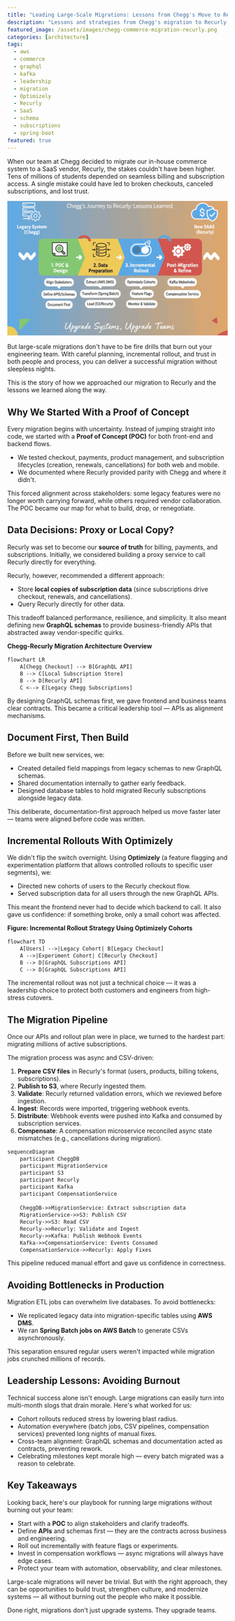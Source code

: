 ```yaml
---
title: "Leading Large-Scale Migrations: Lessons from Chegg's Move to Recurly"
description: "Lessons and strategies from Chegg's migration to Recurly — balancing technical complexity with protecting team energy."
featured_image: /assets/images/chegg-commerce-migration-recurly.png
categories: [architecture]
tags:
  - aws
  - commerce
  - graphql
  - kafka
  - leadership
  - migration
  - Optimizely
  - Recurly
  - SaaS
  - schema
  - subscriptions
  - spring-boot
featured: true
---
```


When our team at Chegg decided to migrate our in-house commerce system to a SaaS vendor, Recurly, the stakes couldn't have been higher. Tens of millions of students depended on seamless billing and subscription access. A single mistake could have led to broken checkouts, canceled subscriptions, and lost trust.  

![Architecture Overview](/assets/images/chegg-commerce-migration-recurly.png)

But large-scale migrations don't have to be fire drills that burn out your engineering team. With careful planning, incremental rollout, and trust in both people and process, you can deliver a successful migration without sleepless nights.  

This is the story of how we approached our migration to Recurly and the lessons we learned along the way.  

## Why We Started With a Proof of Concept

Every migration begins with uncertainty. Instead of jumping straight into code, we started with a **Proof of Concept (POC)** for both front-end and backend flows.  

- We tested checkout, payments, product management, and subscription lifecycles (creation, renewals, cancellations) for both web and mobile.  
- We documented where Recurly provided parity with Chegg and where it didn't.  

This forced alignment across stakeholders: some legacy features were no longer worth carrying forward, while others required vendor collaboration. The POC became our map for what to build, drop, or renegotiate.  

## Data Decisions: Proxy or Local Copy?

Recurly was set to become our **source of truth** for billing, payments, and subscriptions. Initially, we considered building a proxy service to call Recurly directly for everything.  

Recurly, however, recommended a different approach:  
- Store **local copies of subscription data** (since subscriptions drive checkout, renewals, and cancellations).  
- Query Recurly directly for other data.  

This tradeoff balanced performance, resilience, and simplicity. It also meant defining new **GraphQL schemas** to provide business-friendly APIs that abstracted away vendor-specific quirks.  

**Chegg-Recurly Migration Architecture Overview**
```mermaid
flowchart LR
    A[Chegg Checkout] --> B[GraphQL API]
    B --> C[Local Subscription Store]
    B --> D[Recurly API]
    C <--> E[Legacy Chegg Subscriptions]
```

By designing GraphQL schemas first, we gave frontend and business teams clear contracts. This became a critical leadership tool — APIs as alignment mechanisms.

## Document First, Then Build

Before we built new services, we:

- Created detailed field mappings from legacy schemas to new GraphQL schemas.
- Shared documentation internally to gather early feedback.
- Designed database tables to hold migrated Recurly subscriptions alongside legacy data.

This deliberate, documentation-first approach helped us move faster later — teams were aligned before code was written.

## Incremental Rollouts With Optimizely

We didn't flip the switch overnight. Using **Optimizely** (a feature flagging and experimentation platform that allows controlled rollouts to specific user segments), we:

- Directed new cohorts of users to the Recurly checkout flow.
- Served subscription data for all users through the new GraphQL APIs.

This meant the frontend never had to decide which backend to call. It also gave us confidence: if something broke, only a small cohort was affected.

**Figure: Incremental Rollout Strategy Using Optimizely Cohorts**  
```mermaid
flowchart TD
    A[Users] -->|Legacy Cohort| B[Legacy Checkout]
    A -->|Experiment Cohort| C[Recurly Checkout]
    B --> D[GraphQL Subscriptions API]
    C --> D[GraphQL Subscriptions API]
```

The incremental rollout was not just a technical choice — it was a leadership choice to protect both customers and engineers from high-stress cutovers.

## The Migration Pipeline

Once our APIs and rollout plan were in place, we turned to the hardest part: migrating millions of active subscriptions.

The migration process was async and CSV-driven:

1. **Prepare CSV files** in Recurly's format (users, products, billing tokens, subscriptions).
2. **Publish to S3**, where Recurly ingested them.
3. **Validate**: Recurly returned validation errors, which we reviewed before ingestion.
4. **Ingest**: Records were imported, triggering webhook events.
5. **Distribute**: Webhook events were pushed into Kafka and consumed by subscription services.
6. **Compensate**: A compensation microservice reconciled async state mismatches (e.g., cancellations during migration).

```mermaid
sequenceDiagram
    participant CheggDB
    participant MigrationService
    participant S3
    participant Recurly
    participant Kafka
    participant CompensationService

    CheggDB->>MigrationService: Extract subscription data
    MigrationService->>S3: Publish CSV
    Recurly->>S3: Read CSV
    Recurly->>Recurly: Validate and Ingest
    Recurly->>Kafka: Publish Webhook Events
    Kafka->>CompensationService: Events Consumed
    CompensationService->>Recurly: Apply Fixes
```

This pipeline reduced manual effort and gave us confidence in correctness.

## Avoiding Bottlenecks in Production

Migration ETL jobs can overwhelm live databases. To avoid bottlenecks:

- We replicated legacy data into migration-specific tables using **AWS DMS**.
- We ran **Spring Batch jobs on AWS Batch** to generate CSVs asynchronously.

This separation ensured regular users weren't impacted while migration jobs crunched millions of records.

## Leadership Lessons: Avoiding Burnout

Technical success alone isn't enough. Large migrations can easily turn into multi-month slogs that drain morale. Here's what worked for us:

- Cohort rollouts reduced stress by lowering blast radius.
- Automation everywhere (batch jobs, CSV pipelines, compensation services) prevented long nights of manual fixes.
- Cross-team alignment: GraphQL schemas and documentation acted as contracts, preventing rework.
- Celebrating milestones kept morale high — every batch migrated was a reason to celebrate.

## Key Takeaways

Looking back, here's our playbook for running large migrations without burning out your team:

- Start with a **POC** to align stakeholders and clarify tradeoffs.
- Define **APIs** and schemas first — they are the contracts across business and engineering.
- Roll out incrementally with feature flags or experiments.
- Invest in compensation workflows — async migrations will always have edge cases.
- Protect your team with automation, observability, and clear milestones.

Large-scale migrations will never be trivial. But with the right approach, they can be opportunities to build trust, strengthen culture, and modernize systems — all without burning out the people who make it possible.

Done right, migrations don't just upgrade systems. They upgrade teams.